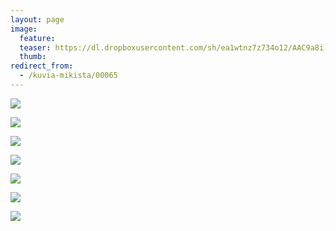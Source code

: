 ```yaml
---
layout: page
image:
  feature:
  teaser: https://dl.dropboxusercontent.com/sh/ea1wtnz7z734o12/AAC9a8i-MfnhbJqn4b2wJKD0a/mikin-kuvat/3/DS30773-245px.jpg
  thumb:
redirect_from:
  - /kuvia-mikista/00065
---
```


[![](https://dl.dropboxusercontent.com/sh/ea1wtnz7z734o12/AABcmnGJDVp-cjF7-JWOYx7Za/mikin-kuvat/3/DS30763-800px.jpg)](https://dl.dropboxusercontent.com/sh/ea1wtnz7z734o12/AACEFzU_g7K2r4TRXMuecxd7a/mikin-kuvat/3/DS30763.jpg)

[![](https://dl.dropboxusercontent.com/sh/ea1wtnz7z734o12/AABCa0Wv4qypD99A-4xD3JNJa/mikin-kuvat/3/DS30761-800px.jpg)](https://dl.dropboxusercontent.com/sh/ea1wtnz7z734o12/AADBqyN6Mnr3EE5es9xn5qOOa/mikin-kuvat/3/DS30761.jpg)

[![](https://dl.dropboxusercontent.com/sh/ea1wtnz7z734o12/AAA9HOwfMmcf8v7txx46Da6qa/mikin-kuvat/3/DS30767-800px.jpg)](https://dl.dropboxusercontent.com/sh/ea1wtnz7z734o12/AAAf6YLuZKOPdfTTCxV1wrhya/mikin-kuvat/3/DS30767.jpg)

[![](https://dl.dropboxusercontent.com/sh/ea1wtnz7z734o12/AABACuwt6hMawmCr-42V4qXLa/mikin-kuvat/3/DS30772-800px.jpg)](https://dl.dropboxusercontent.com/sh/ea1wtnz7z734o12/AADtlC-CZObI81Bhput-q2oPa/mikin-kuvat/3/DS30772.jpg)

[![](https://dl.dropboxusercontent.com/sh/ea1wtnz7z734o12/AABaetFnbH-byyt5udAsgFYNa/mikin-kuvat/3/DS30773-800px.jpg)](https://dl.dropboxusercontent.com/sh/ea1wtnz7z734o12/AADaCsClYMIrBHidcKvaBTPJa/mikin-kuvat/3/DS30773.jpg)

[![](https://dl.dropboxusercontent.com/sh/ea1wtnz7z734o12/AAB7rca65ATzYcbnzZiyUfoha/mikin-kuvat/3/DS30775-800px.jpg)](https://dl.dropboxusercontent.com/sh/ea1wtnz7z734o12/AABQeid5-nmIDNYo4L3KvzfMa/mikin-kuvat/3/DS30775.jpg)

[![](https://dl.dropboxusercontent.com/sh/ea1wtnz7z734o12/AABPyCU8VxgGfriRhY8jhELqa/mikin-kuvat/3/DS30776-800px.jpg)](https://dl.dropboxusercontent.com/sh/ea1wtnz7z734o12/AAB3VIeNw9fJvhcmCvXwNK4va/mikin-kuvat/3/DS30776.jpg)

